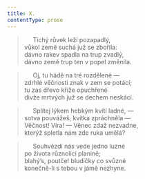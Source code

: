 ```yaml
---
title: X.
contentType: prose
---
```


>      Tichý růvek leží pozapadlý,  
> vůkol země suchá juž se zbořila:  
> dávno rakev spadla na trup zvadlý,  
> dávno země trup ten v popel změnila.

>      Oj, tu hádě na tré rozdělené —  
> zdrhlé věčnosti znak v zem se potácí;  
> tu zas dřevo kříže opuchřené  
> divže mrtvých juž se dechem neskácí.

>      Splítej lýkem hebkým kvítí ladné, —  
> sotva pouvážeš, kvítka zpráchněla —  
> Věčnost! Víra! — Věnec zdaž nezvadne,  
> kterýž spletla nám zde ruka umělá?

>      Souhvězdí nás vede jedno luzné  
> po života různolící planině;  
> blahýʼs, poutče! bludičky co svůzné  
> konečně-li s tebou v jámě nezhyne.
